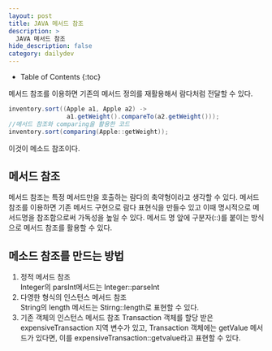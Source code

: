 ```yaml
---
layout: post
title: JAVA 메서드 참조
description: >
  JAVA 메서드 참조
hide_description: false
category: dailydev
---
```


- Table of Contents
{:toc}

메서드 참조를 이용하면 기존의 메서드 정의를 재활용해서 람다처럼 전달할 수 있다.

```java
inventory.sort((Apple a1, Apple a2) -> 
                a1.getWeight().compareTo(a2.getWeight()));
//메서드 참조와 comparing을 활용한 코드
inventory.sort(comparing(Apple::getWeight));
```
이것이 메소드 참조이다.
## 메서드 참조
메서드 참조는 특정 메서드만을 호출하는 람다의 축약형이라고 생각할 수 있다.
메서드 참조를 이용하면 기존 메서드 구현으로 람다 표현식을 만들수 있고 이때 명시적으로 메서드명을 참조함으로써 가독성을 높일 수 있다.
메서드 명 앞에 구분자(::)를 붙이는 방식으로 메서드 참조를 활용할 수 있다.

## 메소드 참조를 만드는 방법
1. 정적 메서드 참조<br>
Integer의 parsInt메서드는 Integer::parseInt<br>
2. 다영한 형식의 인스턴스 메서드 참조<br>
String의 length 메서드는 Stirng::length로 표현할 수 있다.
3. 기존 객체의 인스턴스 메서드 참조
Transaction 객체를 할당 받은 expensiveTransaction 지역 변수가 있고, Transaction 객체에는 getValue 메서드가 있다면, 이를 
expensiveTransaction::getvalue라고 표현할 수 있다.




